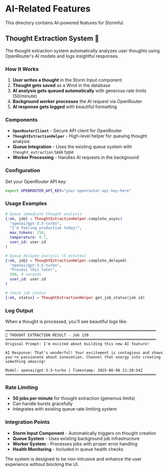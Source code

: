 # AI-Related Features

This directory contains AI-powered features for Stormful.

## Thought Extraction System 🧠

The thought extraction system automatically analyzes user thoughts using OpenRouter's AI models and logs insightful responses.

### How It Works

1. **User writes a thought** in the Storm Input component
2. **Thought gets saved** as a Wind in the database
3. **AI analysis gets queued automatically** with generous rate limits (50/minute)
4. **Background worker processes** the AI request via OpenRouter
5. **AI response gets logged** with beautiful formatting

### Components

- **`OpenRouterClient`** - Secure API client for OpenRouter
- **`ThoughtExtractionHelper`** - High-level helper for queuing thought analysis
- **Queue Integration** - Uses the existing queue system with `thought_extraction` task type
- **Worker Processing** - Handles AI requests in the background

### Configuration

Set your OpenRouter API key:
```bash
export OPENROUTER_API_KEY="your-openrouter-api-key-here"
```

### Usage Examples

```elixir
# Queue immediate thought analysis
{:ok, job} = ThoughtExtractionHelper.complete_async(
  "openai/gpt-3.5-turbo",
  "I'm feeling productive today!",
  max_tokens: 150,
  temperature: 0.7,
  user_id: user.id
)

# Queue delayed analysis (5 minutes)
{:ok, job} = ThoughtExtractionHelper.complete_delayed(
  "openai/gpt-3.5-turbo",
  "Process this later",
  300, # seconds
  user_id: user.id
)

# Check job status
{:ok, status} = ThoughtExtractionHelper.get_job_status(job.id)
```

### Log Output

When a thought is processed, you'll see beautiful logs like:

```
═══════════════════════════════════════════════════════════════════
🧠 THOUGHT EXTRACTION RESULT - Job 130
═══════════════════════════════════════════════════════════════════
Original Prompt: I'm excited about building this new AI feature!

AI Response: That's wonderful! Your excitement is contagious and shows
you're passionate about innovation. Channel that energy into creating
something amazing!

Model: openai/gpt-3.5-turbo | Timestamp: 2025-06-06 21:20:54Z
═══════════════════════════════════════════════════════════════════
```

### Rate Limiting

- **50 jobs per minute** for thought extraction (generous limits)
- Can handle bursts gracefully
- Integrates with existing queue rate limiting system

### Integration Points

- **Storm Input Component** - Automatically triggers on thought creation
- **Queue System** - Uses existing background job infrastructure
- **Worker System** - Processes jobs with proper error handling
- **Health Monitoring** - Included in queue health checks

The system is designed to be non-intrusive and enhance the user experience without blocking the UI.
